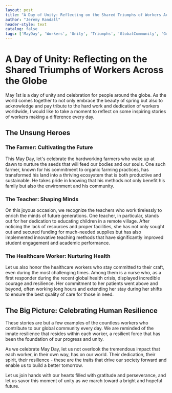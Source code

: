 ```yaml
---
layout: post
title: "A Day of Unity: Reflecting on the Shared Triumphs of Workers Across the Globe"
author: "Jeremy Randall"
header-style: text
catalog: false
tags: ['MayDay', 'Workers', 'Unity', 'Triumphs', 'GlobalCommunity', 'GratitudeJournal', 'Inspirational']
---
```


# A Day of Unity: Reflecting on the Shared Triumphs of Workers Across the Globe  

May 1st is a day of unity and celebration for people around the globe. As the world comes together to not only embrace the beauty of spring but also to acknowledge and pay tribute to the hard work and dedication of workers worldwide, I would like to take a moment to reflect on some inspiring stories of workers making a difference every day.  

## The Unsung Heroes  

### The Farmer: Cultivating the Future  
This May Day, let's celebrate the hardworking farmers who wake up at dawn to nurture the seeds that will feed our bodies and our souls. One such farmer, known for his commitment to organic farming practices, has transformed his land into a thriving ecosystem that is both productive and sustainable. He takes pride in knowing that his methods not only benefit his family but also the environment and his community.  

### The Teacher: Shaping Minds  
On this joyous occasion, we recognize the teachers who work tirelessly to enrich the minds of future generations. One teacher, in particular, stands out for her dedication to educating children in a remote village. After noticing the lack of resources and proper facilities, she has not only sought out and secured funding for much-needed supplies but has also implemented innovative teaching methods that have significantly improved student engagement and academic performance.  

### The Healthcare Worker: Nurturing Health  
Let us also honor the healthcare workers who stay committed to their craft, even during the most challenging times. Among them is a nurse who, as a first responder during the recent global health crisis, displayed incredible courage and resilience. Her commitment to her patients went above and beyond, often working long hours and extending her stay during her shifts to ensure the best quality of care for those in need.  

## The Big Picture: Celebrating Human Resilience  
These stories are but a few examples of the countless workers who contribute to our global community every day. We are reminded of the innate resilience that resides within each worker, a resilient force that has been the foundation of our progress and unity.  

As we celebrate May Day, let us not overlook the tremendous impact that each worker, in their own way, has on our world. Their dedication, their spirit, their resilience - these are the traits that drive our society forward and enable us to build a better tomorrow.  

Let us join hands with our hearts filled with gratitude and perseverance, and let us savor this moment of unity as we march toward a bright and hopeful future.  
